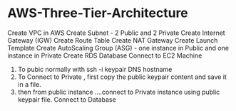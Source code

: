 # AWS-Three-Tier-Architecture

Create VPC in AWS 
Create Subnet - 2 Public and 2 Private 
Create Internet Gateway (IGW)
Create Route Table 
Create NAT Gateway 
Create Launch Template 
Create AutoScaling Group (ASG) - one instance in Public and one instance in Private
Create RDS Database 
Connect to EC2 Machine 
1. To pubic normally with ssh -i keypair DNS hostname
2. To Connect to Private , first copy the public keypair content and save it in a file.
3. then from public instance ....connect to Private instance using public keypair file.
Connect to Database  
